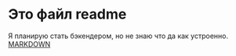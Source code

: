 # Это файл readme 
Я планирую стать бэкендером, но не знаю что да как устроенно.
[MARKDOWN](https://www.markdownguide.org/cheat-sheet/ "Подсказка про маркдаун")